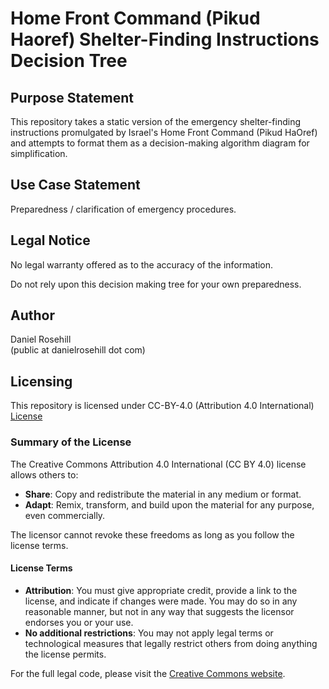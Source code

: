 # Home Front Command (Pikud Haoref) Shelter-Finding Instructions Decision Tree

## Purpose Statement

This repository takes a static version of the emergency shelter-finding instructions promulgated by Israel's Home Front Command (Pikud HaOref) and attempts to format them as a decision-making algorithm diagram for simplification.

## Use Case Statement

Preparedness / clarification of emergency procedures.

## Legal Notice

No legal warranty offered as to the accuracy of the information.

Do not rely upon this decision making tree for your own preparedness.

## Author

Daniel Rosehill  
(public at danielrosehill dot com)

## Licensing

This repository is licensed under CC-BY-4.0 (Attribution 4.0 International) 
[License](https://creativecommons.org/licenses/by/4.0/)

### Summary of the License
The Creative Commons Attribution 4.0 International (CC BY 4.0) license allows others to:
- **Share**: Copy and redistribute the material in any medium or format.
- **Adapt**: Remix, transform, and build upon the material for any purpose, even commercially.

The licensor cannot revoke these freedoms as long as you follow the license terms.

#### License Terms
- **Attribution**: You must give appropriate credit, provide a link to the license, and indicate if changes were made. You may do so in any reasonable manner, but not in any way that suggests the licensor endorses you or your use.
- **No additional restrictions**: You may not apply legal terms or technological measures that legally restrict others from doing anything the license permits.

For the full legal code, please visit the [Creative Commons website](https://creativecommons.org/licenses/by/4.0/legalcode).